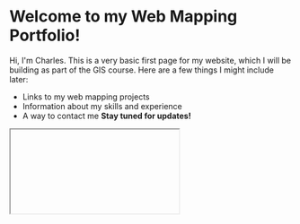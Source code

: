 # Welcome to my Web Mapping Portfolio!
Hi, I'm Charles.
This is a very basic first page for my website, which I will be building as part of the GIS course.
Here are a few things I might include later:
* Links to my web mapping projects
* Information about my skills and experience
* A way to contact me
**Stay tuned for updates!**



<iframe><!-- Add script to the <head> of your page to load the embeddable map component -->
<script type="module" src="https://js.arcgis.com/embeddable-components/4.32/arcgis-embeddable-components.esm.js"></script>
<!-- Add custom element to <body> of your page -->
 <arcgis-embedded-map style="height:600px;width:700px;" item-id="abdeba1fb1ff4e56b5e72c1cb1cbc062" theme="dark" heading-enabled legend-enabled portal-url="https://sdsugeo.maps.arcgis.com" ></arcgis-embedded-map> </iframe>
